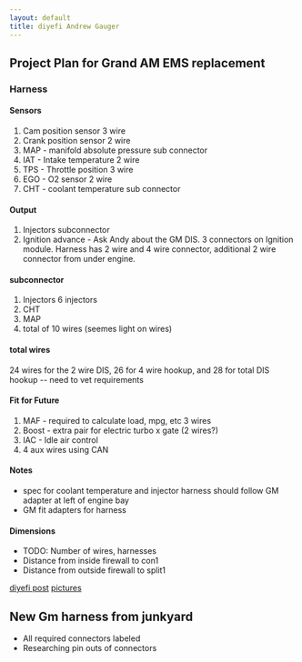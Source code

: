 ```yaml
---
layout: default
title: diyefi Andrew Gauger
---
```

## Project Plan for Grand AM EMS replacement

### Harness

#### Sensors
1. Cam position sensor 3 wire
2. Crank position sensor 2 wire
3. MAP - manifold absolute pressure sub connector
4. IAT - Intake temperature 2 wire
5. TPS - Throttle position 3 wire
6. EGO - O2 sensor 2 wire
7. CHT - coolant temperature sub connector

#### Output
1. Injectors subconnector
2. Ignition advance - Ask Andy about the GM DIS.  3 connectors on Ignition module.  Harness has 2 wire and 4 wire connector, additional 2 wire connector from under engine.

#### subconnector
1. Injectors 6 injectors
2. CHT 
3. MAP 
4. total of 10 wires (seemes light on wires)

#### total wires
24 wires for the 2 wire DIS, 26 for 4 wire hookup, and 28 for total DIS hookup -- need to vet requirements

#### Fit for Future
1. MAF - required to calculate load, mpg, etc 3 wires
2. Boost - extra pair for electric turbo x gate (2 wires?)
3. IAC - Idle air control
4. 4 aux wires using CAN

#### Notes
* spec for coolant temperature and injector harness should follow GM adapter at left of engine bay
* GM fit adapters for harness

#### Dimensions
* TODO: Number of wires, harnesses
* Distance from inside firewall to con1
* Distance from outside firewall to split1

[diyefi post](http://forum.diyefi.org/viewtopic.php?f=41&t=2092)
[pictures](http://forum.diyefi.org/viewtopic.php?f=41&t=2094)

## New Gm harness from junkyard
* All required connectors labeled
* Researching pin outs of connectors
